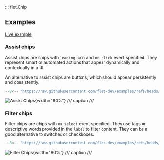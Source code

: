 ::: flet.Chip

## Examples

[Live example](https://flet-controls-gallery.fly.dev/input/chip)

### Assist chips

Assist chips are chips with `leading` icon and `on_click` event specified. They represent smart or automated actions that appear dynamically and contextually in a UI.

An alternative to assist chips are buttons, which should appear persistently and consistently.

```python
--8<-- "https://raw.githubusercontent.com/flet-dev/examples/refs/heads/v1-docs/python/controls/chip/chip-example.py"
```

![Assist Chips](https://raw.githubusercontent.com/flet-dev/examples/v1-docs/python/controls/chip/assist-chips.png){width="80%"}
/// caption
///

### Filter chips

Filter chips are chips with `on_select` event specified. They use tags or descriptive words provided in the `label` to filter content. They can be a good alternative to switches or checkboxes.

```python
--8<-- "https://raw.githubusercontent.com/flet-dev/examples/refs/heads/v1-docs/python/controls/chip/chip-filter-example.py"
```

![Filter Chips](https://raw.githubusercontent.com/flet-dev/examples/v1-docs/python/controls/chip/filter-chips.png){width="80%"}
/// caption
///
